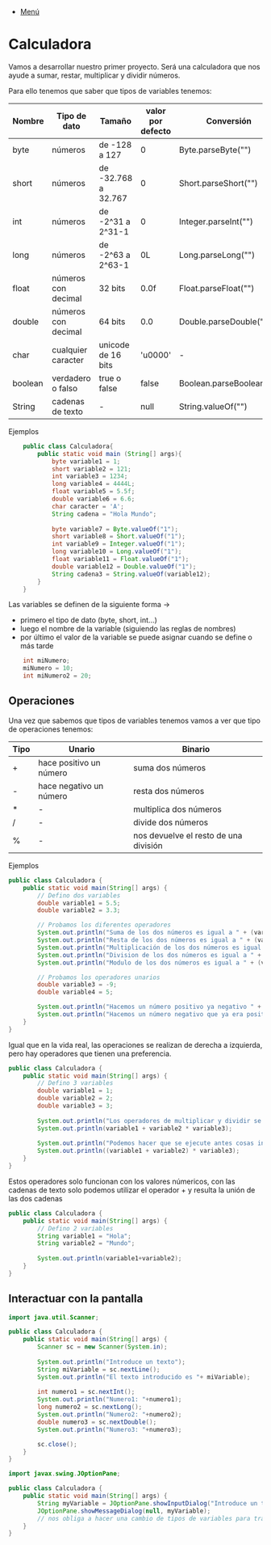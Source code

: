 - [Menú](../README.md)

# Calculadora

Vamos a desarrollar nuestro primer proyecto. Será una calculadora que nos ayude a sumar, restar, multiplicar y dividir números.

Para ello tenemos que saber que tipos de variables tenemos:

| Nombre| Tipo de dato| Tamaño | valor por defecto| Conversión |
| --- | --- | --- | --- | --- |
| byte | números | de -128 a 127  | 0 | Byte.parseByte("") |
| short | números | de -32.768 a 32.767 | 0 | Short.parseShort("") |
| int | números | de -2^31 a 2^31-1 | 0 | Integer.parseInt("") |
| long | números | de -2^63 a 2^63-1 | 0L | Long.parseLong("") |
| float | números con decimal | 32 bits | 0.0f | Float.parseFloat("") |
| double | números con decimal | 64 bits | 0.0 | Double.parseDouble("")|
| char | cualquier caracter | unicode de 16 bits | 'u0000' | - |
| boolean | verdadero o falso | true o false | false | Boolean.parseBoolean("") |
| String | cadenas de texto | - | null | String.valueOf("") |

Ejemplos

````java
    public class Calculadora{
        public static void main (String[] args){
            byte variable1 = 1;
            short variable2 = 121;
            int variable3 = 1234;
            long variable4 = 4444L;
            float variable5 = 5.5f;
            double variable6 = 6.6;
            char caracter = 'A';
            String cadena = "Hola Mundo";
            
            byte variable7 = Byte.valueOf("1");
            short variable8 = Short.valueOf("1");
            int variable9 = Integer.valueOf("1");
            long variable10 = Long.valueOf("1");
            float variable11 = Float.valueOf("1");
            double variable12 = Double.valueOf("1");
            String cadena3 = String.valueOf(variable12);
        }
    }
````

Las variables se definen de la siguiente forma ->

- primero el tipo de dato (byte, short, int...)
- luego el nombre de la variable (siguiendo las reglas de nombres)
- por último el valor de la variable se puede asignar cuando se define o más tarde

````java
    int miNumero;
    miNumero = 10;
    int miNumero2 = 20;
````

## Operaciones

Una vez que sabemos que tipos de variables tenemos vamos a ver que tipo de operaciones tenemos:

| Tipo| Unario| Binario |
| --- | --- | --- |
| + | hace positivo un número | suma dos números |
| - | hace negativo un número | resta dos números |
| * | - | multiplica dos números |
| / | - | divide dos números |
| % | -| nos devuelve el resto de una división |

Ejemplos

````java
public class Calculadora {
	public static void main(String[] args) {
		// Defino dos variables
		double variable1 = 5.5;
		double variable2 = 3.3;

		// Probamos los diferentes operadores
		System.out.println("Suma de los dos números es igual a " + (variable1 + variable2));
		System.out.println("Resta de los dos números es igual a " + (variable1 - variable2));
		System.out.println("Multiplicación de los dos números es igual a " + (variable1 * variable2));
		System.out.println("Division de los dos números es igual a " + (variable1 / variable2));
		System.out.println("Modulo de los dos números es igual a " + (variable1 % variable2));

		// Probamos los operadores unarios
		double variable3 = -9;
		double variable4 = 5;

		System.out.println("Hacemos un número positivo ya negativo " + (-variable3));
		System.out.println("Hacemos un número negativo que ya era positivo " + (-variable4));
	}
}
````

Igual que en la vida real, las operaciones se realizan de derecha a izquierda, pero hay operadores que tienen una preferencia.

````java
public class Calculadora {
	public static void main(String[] args) {
		// Defino 3 variables
		double variable1 = 1;
		double variable2 = 2;
		double variable3 = 3;
		
		System.out.println("Los operadores de multiplicar y dividir se ejecutan antes que los de sumar y restar");
		System.out.println(variable1 + variable2 * variable3);
		
		System.out.println("Podemos hacer que se ejecute antes cosas incluyendolos entre paréntesis");
		System.out.println((variable1 + variable2) * variable3);
	}
}
````

Estos operadores solo funcionan con los valores númericos, con las cadenas de texto solo podemos utilizar el operador + y resulta la unión de las dos cadenas

````java
public class Calculadora {
	public static void main(String[] args) {
		// Defino 2 variables
		String variable1 = "Hola";
		String variable2 = "Mundo";
		
		System.out.println(variable1+variable2);
	}	
}
````

## Interactuar con la pantalla

````java
import java.util.Scanner;

public class Calculadora {
	public static void main(String[] args) {
        Scanner sc = new Scanner(System.in);
       
        System.out.println("Introduce un texto");  
        String miVariable = sc.nextLine(); 
        System.out.println("El texto introducido es "+ miVariable);
        
        int numero1 = sc.nextInt();
        System.out.println("Numero1: "+numero1);
        long numero2 = sc.nextLong();
        System.out.println("Numero2: "+numero2);
        double numero3 = sc.nextDouble();
        System.out.println("Numero3: "+numero3);

        sc.close();
	}	
}
````

````java
import javax.swing.JOptionPane;

public class Calculadora {
	public static void main(String[] args) {
		String myVariable = JOptionPane.showInputDialog("Introduce un texto");
		JOptionPane.showMessageDialog(null, myVariable);
        // nos obliga a hacer una cambio de tipos de variables para trabajar con números
	}	
}
````
